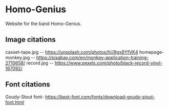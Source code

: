 # Homo-Genius

Website for the band Homo-Genius.

## Image citations
casset-tape.jpg -- https://unsplash.com/photos/hU9gx8YfVK4
homepage-monkey.jpg -- https://pixabay.com/en/monkey-application-training-2710658/
record.jpg -- https://www.pexels.com/photo/black-record-vinyl-167092/

## Font citations
Goudy-Stout font- https://best-font.com/fonts/download-goudy-stout-font.html
